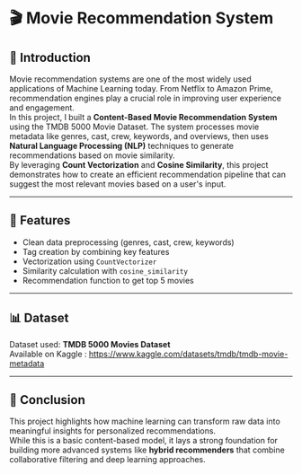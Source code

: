 # 🎬 Movie Recommendation System

## 📌 Introduction

Movie recommendation systems are one of the most widely used
applications of Machine Learning today. From Netflix to Amazon Prime,
recommendation engines play a crucial role in improving user experience
and engagement.\
In this project, I built a **Content-Based Movie Recommendation System**
using the TMDB 5000 Movie Dataset. The system processes movie metadata
like genres, cast, crew, keywords, and overviews, then uses **Natural
Language Processing (NLP)** techniques to generate recommendations based
on movie similarity.\
By leveraging **Count Vectorization** and **Cosine Similarity**, this
project demonstrates how to create an efficient recommendation pipeline
that can suggest the most relevant movies based on a user's input.

------------------------------------------------------------------------

## 🚀 Features

-   Clean data preprocessing (genres, cast, crew, keywords)
-   Tag creation by combining key features
-   Vectorization using `CountVectorizer`
-   Similarity calculation with `cosine_similarity`
-   Recommendation function to get top 5 movies

------------------------------------------------------------------------

## 📊 Dataset

Dataset used: **TMDB 5000 Movies Dataset**\
Available on
Kaggle : https://www.kaggle.com/datasets/tmdb/tmdb-movie-metadata

------------------------------------------------------------------------

## 🏁 Conclusion

This project highlights how machine learning can transform raw data into
meaningful insights for personalized recommendations.\
While this is a basic content-based model, it lays a strong foundation
for building more advanced systems like **hybrid recommenders** that
combine collaborative filtering and deep learning approaches.
